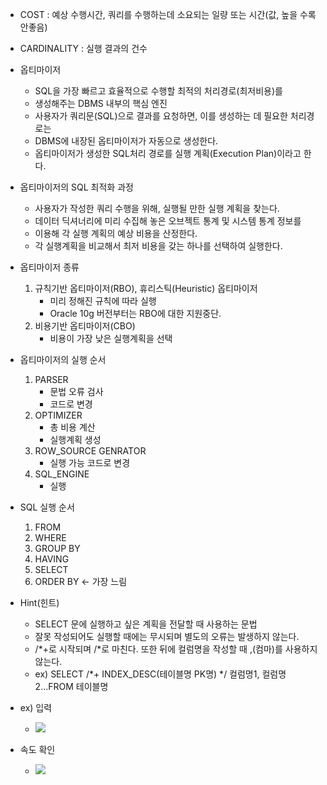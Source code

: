 
- COST : 예상 수행시간, 쿼리를 수행하는데 소요되는 일량 또는 시간(값, 높을 수록 안좋음)
- CARDINALITY : 실행 결과의 건수

- 옵티마이저
	- SQL을 가장 빠르고 효율적으로 수행할 최적의 처리경로(최저비용)를
	- 생성해주는 DBMS 내부의 핵심 엔진
	- 사용자가 쿼리문(SQL)으로 결과를 요청하면, 이를 생성하는 데 필요한 처리경로는
	- DBMS에 내장된 옵티마이저가 자동으로 생성한다.
	- 옵티마이저가 생성한 SQL처리 경로를 실행 계획(Execution Plan)이라고 한다.

- 옵티마이저의 SQL 최적화 과정
	- 사용자가 작성한 쿼리 수행을 위해, 실행될 만한 실행 계획을 찾는다.
	- 데이터 딕셔너리에 미리 수집해 놓은 오브젝트 통계 및 시스템 통계 정보를
	- 이용해 각 실행 계획의 예상 비용을 산정한다.
	- 각 실행계획을 비교해서 최저 비용을 갖는 하나를 선택하여 실행한다.

- 옵티마이저 종류
	1. 규칙기반 옵티마이저(RBO), 휴리스틱(Heuristic) 옵티마이저
		- 미리 정해진 규칙에 따라 실행
		- Oracle 10g 버전부터는 RBO에 대한 지원중단.
	2. 비용기반 옵티마이저(CBO)
		- 비용이 가장 낮은 실행계획을 선택

- 옵티마이저의 실행 순서
	1. PARSER
		- 문법 오류 검사
		- 코드로 변경 
	2. OPTIMIZER
		- 총 비용 계산
		- 실행계획 생성
	3. ROW_SOURCE GENRATOR
		- 실행 가능 코드로 변경
	4. SQL_ENGINE
		- 실행 

- SQL 실행 순서
	1. FROM
	2. WHERE
	3. GROUP BY
	4. HAVING
	5. SELECT
	6. ORDER BY <- 가장 느림

- Hint(힌트) 
	- SELECT 문에 실행하고 싶은 계획을 전달할 때 사용하는 문법
	- 잘못 작성되어도 실행할 때에는 무시되며 별도의 오류는 발생하지 않는다.
	- /*+로 시작되며 /*로 마친다. 또한 뒤에 컬럼명을 작성할 때 ,(컴마)를 사용하지 않는다.
	- ex) SELECT /*+ INDEX_DESC(테이블명 PK명) */ 컬럼명1, 컬럼명2...FROM 테이블명

- ex) 입력 
	- ![](https://i.imgur.com/GJbJo4l.png)
- 속도 확인
	- ![](https://i.imgur.com/ZFPhfOT.png)
